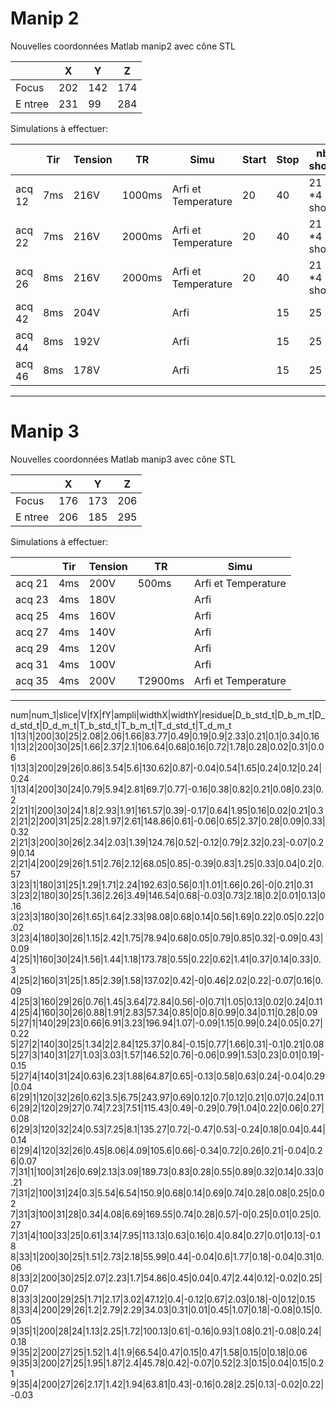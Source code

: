 # Manip 2

Nouvelles coordonnées Matlab manip2 avec cône STL

|   |  X | Y   | Z  | 
|---|---|---|---|
|Focus | 202 |142| 174|
|E ntree |231| 99| 284|

 

Simulations à effectuer:

|   |Tir   | Tension  |TR   | Simu  | Start | Stop | nb shots | nb  acquisitions| 
|---|---|---|---|---|---|---|---|---|
|acq 12 | 7ms |  216V | 1000ms  |  Arfi et Temperature|  20 |  40| 21 *4 shots | 60 acquisitions |
|acq 22|  7ms |  216V | 2000ms  |  Arfi et Temperature|  20 |  40| 21 *4 shots | 60 acquisitions |
|acq 26|  8ms |  216V | 2000ms |   Arfi et Temperature|  20 |  40| 21 *4 shots | 50 acquisitions |
|acq 42|  8ms |  204V |            |   Arfi|  |   15 |  25| 11 *4 shots | 30 acquisitions |
|acq 44|  8ms |  192V |            |   Arfi|  |   15 |  25| 11 *4 shots | 30 acquisitions |
|acq 46 | 8ms |  178V |            |   Arfi|  |   15 |  25| 11 *4 shots | 30 acquisitions |

 
---------------------------------------------------------------
# Manip 3
 

Nouvelles coordonnées Matlab manip3 avec cône STL

|   |  X | Y   | Z  | 
|---|---|---|---|
|Focus | 176 |173| 206|
|E ntree |206| 185| 295|

Simulations à effectuer:

|   |Tir   | Tension  |TR   | Simu  |
|---|---|---|---|---|
|acq 21|    4ms |  200V |500ms     | Arfi et Temperature|
|acq 23 |   4ms |  180V  |        |                    Arfi|
|acq 25|    4ms |  160V |         |                    Arfi|
|acq 27|    4ms  | 140V  |        |                    Arfi|
|acq 29 |   4ms |  120V |          |                Arfi|
|acq 31 |   4ms |  100V |          |                 Arfi|
|acq 35 |   4ms  | 200V |T2900ms   |  Arfi et Temperature |

---------------------------------------------------------------



num|num_1|slice|V|fX|fY|ampli|widthX|widthY|residue|D_b_std_t|D_b_m_t|D_d_std_t|D_d_m_t|T_b_std_t|T_b_m_t|T_d_std_t|T_d_m_t
1|13|1|200|30|25|2.08|2.06|1.66|83.77|0.49|0.19|0.9|2.33|0.21|0.1|0.34|0.16
1|13|2|200|30|25|1.66|2.37|2.1|106.64|0.68|0.16|0.72|1.78|0.28|0.02|0.31|0.06
1|13|3|200|29|26|0.86|3.54|5.6|130.62|0.87|-0.04|0.54|1.65|0.24|0.12|0.24|0.24
1|13|4|200|30|24|0.79|5.94|2.81|69.7|0.77|-0.16|0.38|0.82|0.21|0.08|0.23|0.2
2|21|1|200|30|24|1.8|2.93|1.91|161.57|0.39|-0.17|0.64|1.95|0.16|0.02|0.21|0.3
2|21|2|200|31|25|2.28|1.97|2.61|148.86|0.61|-0.06|0.65|2.37|0.28|0.09|0.33|0.32
2|21|3|200|30|26|2.34|2.03|1.39|124.76|0.52|-0.12|0.79|2.32|0.23|-0.07|0.29|0.14
2|21|4|200|29|26|1.51|2.76|2.12|68.05|0.85|-0.39|0.83|1.25|0.33|0.04|0.2|0.57
3|23|1|180|31|25|1.29|1.71|2.24|192.63|0.56|0.1|1.01|1.66|0.26|-0|0.21|0.31
3|23|2|180|30|25|1.36|2.26|3.49|146.54|0.68|-0.03|0.73|2.18|0.2|0.01|0.13|0.16
3|23|3|180|30|26|1.65|1.64|2.33|98.08|0.68|0.14|0.56|1.69|0.22|0.05|0.22|0.02
3|23|4|180|30|26|1.15|2.42|1.75|78.94|0.68|0.05|0.79|0.85|0.32|-0.09|0.43|0.09
4|25|1|160|30|24|1.56|1.44|1.18|173.78|0.55|0.22|0.62|1.41|0.37|0.14|0.33|0.3
4|25|2|160|31|25|1.85|2.39|1.58|137.02|0.42|-0|0.46|2.02|0.22|-0.07|0.16|0.09
4|25|3|160|29|26|0.76|1.45|3.64|72.84|0.56|-0|0.71|1.05|0.13|0.02|0.24|0.11
4|25|4|160|30|26|0.88|1.91|2.83|57.34|0.85|0|0.8|0.99|0.34|0.11|0.28|0.09
5|27|1|140|29|23|0.66|6.91|3.23|196.94|1.07|-0.09|1.15|0.99|0.24|0.05|0.27|0.22
5|27|2|140|30|25|1.34|2|2.84|125.37|0.84|-0.15|0.77|1.66|0.31|-0.1|0.21|0.08
5|27|3|140|31|27|1.03|3.03|1.57|146.52|0.76|-0.06|0.99|1.53|0.23|0.01|0.19|-0.15
5|27|4|140|31|24|0.63|6.23|1.88|64.87|0.65|-0.13|0.58|0.63|0.24|-0.04|0.29|0.04
6|29|1|120|32|26|0.62|3.5|6.75|243.97|0.69|0.12|0.7|0.12|0.21|0.07|0.24|0.11
6|29|2|120|29|27|0.74|7.23|7.51|115.43|0.49|-0.29|0.79|1.04|0.22|0.06|0.27|0.08
6|29|3|120|32|24|0.53|7.25|8.1|135.27|0.72|-0.47|0.53|-0.24|0.18|0.04|0.44|0.14
6|29|4|120|32|26|0.45|8.06|4.09|105.6|0.66|-0.34|0.72|0.26|0.21|-0.04|0.26|0.07
7|31|1|100|31|26|0.69|2.13|3.09|189.73|0.83|0.28|0.55|0.89|0.32|0.14|0.33|0.21
7|31|2|100|31|24|0.3|5.54|6.54|150.9|0.68|0.14|0.69|0.74|0.28|0.08|0.25|0.02
7|31|3|100|31|28|0.34|4.08|6.69|169.55|0.74|0.28|0.57|-0|0.25|0.01|0.25|0.27
7|31|4|100|33|25|0.61|3.14|7.95|113.13|0.63|0.16|0.4|0.84|0.27|0.01|0.13|-0.18
8|33|1|200|30|25|1.51|2.73|2.18|55.99|0.44|-0.04|0.6|1.77|0.18|-0.04|0.31|0.06
8|33|2|200|30|25|2.07|2.23|1.7|54.86|0.45|0.04|0.47|2.44|0.12|-0.02|0.25|0.07
8|33|3|200|29|25|1.71|2.17|3.02|47.12|0.4|-0.12|0.67|2.03|0.18|-0|0.12|0.15
8|33|4|200|29|26|1.2|2.79|2.29|34.03|0.31|0.01|0.45|1.07|0.18|-0.08|0.15|0.05
9|35|1|200|28|24|1.13|2.25|1.72|100.13|0.61|-0.16|0.93|1.08|0.21|-0.08|0.24|0.18
9|35|2|200|27|25|1.52|1.4|1.9|66.54|0.47|0.15|0.47|1.58|0.15|0|0.18|0.06
9|35|3|200|27|25|1.95|1.87|2.4|45.78|0.42|-0.07|0.52|2.3|0.15|0.04|0.15|0.21
9|35|4|200|27|26|2.17|1.42|1.94|63.81|0.43|-0.16|0.28|2.25|0.13|-0.02|0.22|-0.03
